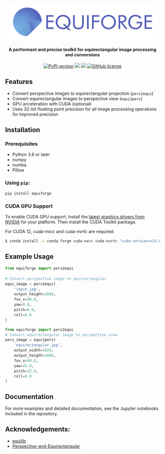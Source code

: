<p align="center">
    <img src="src/Logo+Name.svg" alt="EquiForge Logo" width="500"/>
</p>

<h4 align="center">
    A performant and precise toolkit for equirectangular image processing and conversions
</h4>


<!--<img src=".img/equilib.png" alt="equilib" width="720"/>-->

<div align="center">
<a href="https://badge.fury.io/py/equiforge"><img src="https://badge.fury.io/py/equiforge.svg" alt="PyPI version"></a>
<a href="https://pypi.org/project/equiforge"><img src="https://img.shields.io/pypi/pyversions/equiforge"></a>
  <a href="https://github.com/MikkelKappelPersson/EquiForge/actions"><img src="https://github.com/MikkelKappelPersson/EquiForge/actions/workflows/python-package-tests.yml/badge.svg"></a>
  <a href="https://github.com/MikkelKappelPersson/EquiForge/blob/main/LICENSE"><img alt="GitHub license" src="https://img.shields.io/github/license/mikkelkappelpersson/equiforge"></a>
</div>

## Features

- Convert perspective images to equirectangular projection (`pers2equi`)
- Convert equirectangular images to perspective view (`equi2pers`)
- GPU acceleration with CUDA (optional)
- Uses 32-bit floating point precision for all image processing operations for improved precision

## Installation

### Prerequisites
- Python 3.8 or later
- numpy
- numba
- Pillow

### Using `pip`:

```bash
pip install equiforge
```

### CUDA GPU Support
To enable CUDA GPU support, install the [latest graphics drivers from NVIDIA](https://www.nvidia.com/en-us/drivers/) for your platform. Then install the CUDA Toolkit package.

For CUDA 12, cuda-nvcc and cuda-nvrtc are required:
```bash
$ conda install -c conda-forge cuda-nvcc cuda-nvrtc "cuda-version>=12.0"
```

## Example Usage

```python
from equiforge import pers2equi

# Convert perspective image to equirectangular
equi_image = pers2equi(
    'input.jpg',
    output_height=2048, 
    fov_x=90.0,
    yaw=0.0,
    pitch=0.0,
    roll=0.0
)
```

```python
from equiforge import pers2equi
# Convert equirectangular image to perspective view
pers_image = equi2pers(
    'equirectangular.jpg',
    output_width=1920,
    output_height=1080,
    fov_x=90.0,
    yaw=45.0,
    pitch=15.0,
    roll=0.0
)
```

## Documentation

For more examples and detailed documentation, see the Jupyter notebooks included in the repository.

## Acknowledgements:

- [equilib](https://github.com/haruishi43/equilib)
- [Perspective-and-Equirectangular](https://github.com/timy90022/Perspective-and-Equirectangular)
